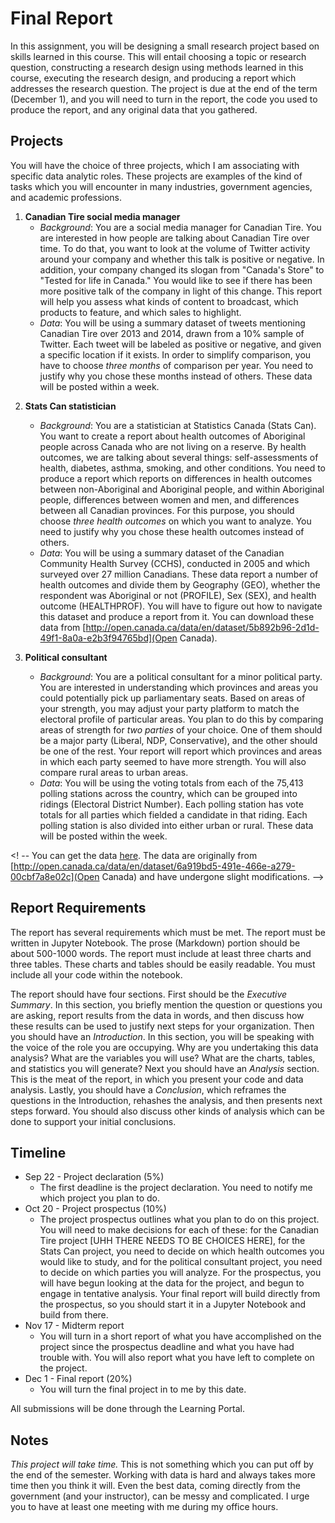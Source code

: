 # Final Report

In this assignment, you will be designing a small research project based on skills learned in this course. This will entail choosing a topic or research question, constructing a research design using methods learned in this course, executing the research design, and producing a report which addresses the research question. The project is due at the end of the term (December 1), and you will need to turn in the report, the code you used to produce the report, and any original data that you gathered. 

## Projects

You will have the choice of three projects, which I am associating with specific data analytic roles. These projects are examples of the kind of tasks which you will encounter in many industries, government agencies, and academic professions. 

1. **Canadian Tire social media manager**
    - *Background*: You are a social media manager for Canadian Tire. You are interested in how people are talking about Canadian Tire over time. To do that, you want to look at the volume of Twitter activity around your company and whether this talk is positive or negative. In addition, your company changed its slogan from "Canada's Store" to "Tested for life in Canada." You would like to see if there has been more positive talk of the company in light of this change. This report will help you assess what kinds of content to broadcast, which products to feature, and which sales to highlight. 
    - *Data*: You will be using a summary dataset of tweets mentioning Canadian Tire over 2013 and 2014, drawn from a 10% sample of Twitter. Each tweet will be labeled as positive or negative, and given a specific location if it exists. In order to simplify comparison, you have to choose *three months* of comparison per year. You need to justify why you chose these months instead of others. These data will be posted within a week.

<!-- These can be found [here](data/canadian-tire_cct490.csv). -->

2. **Stats Can statistician**
    - *Background*: You are a statistician at Statistics Canada (Stats Can). You want to create a report about health outcomes of Aboriginal people across Canada who are not living on a reserve. By health outcomes, we are talking about several things: self-assessments of health, diabetes, asthma, smoking, and other conditions. You need to produce a report which reports on differences in health outcomes between non-Aboriginal and Aboriginal people, and within Aboriginal people, differences between women and men, and differences between all Canadian provinces. For this purpose, you should choose *three health outcomes* on which you want to analyze. You need to justify why you chose these health outcomes instead of others.
    - *Data*: You will be using a summary dataset of the Canadian Community Health Survey (CCHS), conducted in 2005 and which surveyed over 27 million Canadians. These data report a number of health outcomes and divide them by Geography (GEO), whether the respondent was Aboriginal or not (PROFILE), Sex (SEX), and health outcome (HEALTHPROF). You will have to figure out how to navigate this dataset and produce a report from it. You can download these data from [http://open.canada.ca/data/en/dataset/5b892b96-2d1d-49f1-8a0a-e2b3f94765bd](Open Canada).

3. **Political consultant**
    - *Background*: You are a political consultant for a minor political party. You are interested in understanding which provinces and areas you could potentially pick up parliamentary seats. Based on areas of your strength, you may adjust your party platform to match the electoral profile of particular areas. You plan to do this by comparing areas of strength for *two parties* of your choice. One of them should be a major party (Liberal, NDP, Conservative), and the other should be one of the rest. Your report will report which provinces and areas in which each party seemed to have more strength. You will also compare rural areas to urban areas.  
    - *Data*: You will be using the voting totals from each of the 75,413 polling stations across the country, which can be grouped into ridings (Electoral District Number). Each polling station has vote totals for all parties which fielded a candidate in that riding. Each polling station is also divided into either urban or rural. These data will be posted within the week.

<! -- You can get the data [here](data/election-ca-2015.csv). The data are originally from [http://open.canada.ca/data/en/dataset/6a919bd5-491e-466e-a279-00cbf7a8e02c](Open Canada) and have undergone slight modifications. -->

## Report Requirements

The report has several requirements which must be met. The report must be written in Jupyter Notebook. The prose (Markdown) portion should be about 500-1000 words. The report must include at least three charts and three tables. These charts and tables should be easily readable. You must include all your code within the notebook.

The report should have four sections. First should be the *Executive Summary*. In this section, you briefly mention the question or questions you are asking, report results from the data in words, and then discuss how these results can be used to justify next steps for your organization. Then you should have an *Introduction*. In this section, you will be speaking with the voice of the role you are occupying. Why are you undertaking this data analysis? What are the variables you will use? What are the charts, tables, and statistics you will generate? Next you should have an *Analysis* section. This is the meat of the report, in which you present your code and data analysis. Lastly, you should have a *Conclusion*, which reframes the questions in the Introduction, rehashes the analysis, and then presents next steps forward. You should also discuss other kinds of analysis which can be done to support your initial conclusions.

## Timeline

- Sep 22 - Project declaration (5%)
    - The first deadline is the project declaration. You need to notify me which project you plan to do. 
- Oct 20 - Project prospectus (10%)
    - The project prospectus outlines what you plan to do on this project. You will need to make decisions for each of these: for the Canadian Tire project [UHH THERE NEEDS TO BE CHOICES HERE], for the Stats Can project, you need to decide on which health outcomes you would like to study, and for the political consultant project, you need to decide on which parties you will analyze. For the prospectus, you will have begun looking at the data for the project, and begun to engage in tentative analysis. Your final report will build directly from the prospectus, so you should start it in a Jupyter Notebook and build from there.
- Nov 17 - Midterm report
    - You will turn in a short report of what you have accomplished on the project since the prospectus deadline and what you have had trouble with. You will also report what you have left to complete on the project.
- Dec 1 - Final report (20%)
    - You will turn the final project in to me by this date.

All submissions will be done through the Learning Portal.

## Notes

*This project will take time.* This is not something which you can put off by the end of the semester. Working with data is hard and always takes more time then you think it will. Even the best data, coming directly from the government (and your instructor), can be messy and complicated. I urge you to have at least one meeting with me during my office hours. 

